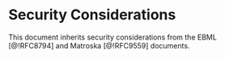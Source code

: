 # Security Considerations

This document inherits security considerations from the EBML [@!RFC8794] and Matroska [@!RFC9559] documents.

